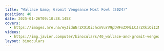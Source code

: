 ```yaml
---
title: "Wallace &amp; Gromit Vengeance Most Fowl (2024)"
position: 40
date: 2025-01-26T09:10:38.145Z
covers:
  - https://images.are.na/eyJidWNrZXQiOiJhcmVuYV9pbWFnZXMiLCJrZXkiOiIzMzk5NjkyMi9vcmlnaW5hbF84YWJiYjVlZjMxODg0MzgzMjAyNTAxMjYtMi12czNxYjAucG5nIiwiZWRpdHMiOnsicmVzaXplIjp7IndpZHRoIjoxODAwLCJoZWlnaHQiOjE4MDAsImZpdCI6Imluc2lkZSIsIndpdGhvdXRFbmxhcmdlbWVudCI6dHJ1ZX0sIndlYnAiOnsicXVhbGl0eSI6NjV9LCJqcGVnIjp7InF1YWxpdHkiOjY1fSwicm90YXRlIjpudWxsfX0=?bc=0
videos:
  - https://img.javier.computer/binoculars/40_wallace-and-gromit-vengeance-most-fowl-2024.mp4
layout: binoculars
---
```

